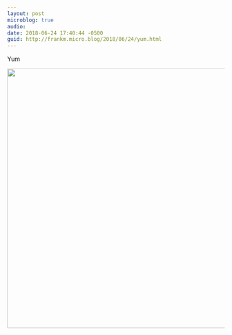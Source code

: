 ```yaml
---
layout: post
microblog: true
audio: 
date: 2018-06-24 17:40:44 -0500
guid: http://frankm.micro.blog/2018/06/24/yum.html
---
```

Yum

<img src="http://frankmcpherson.blog/uploads/2018/d6409e8885.jpg" width="600" height="600" />
